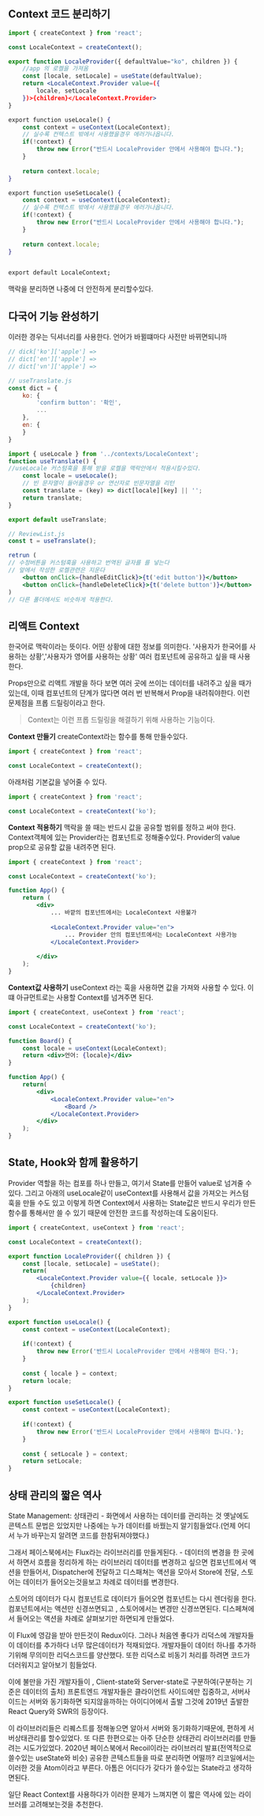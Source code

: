 ## Context 코드 분리하기
```jsx
import { createContext } from 'react';

const LocaleContext = createContext();

export function LocaleProvider({ defaultValue="ko", children }) {
	//app 의 로켈을 가져옴
	const [locale, setLocale] = useState(defaultValue);
	return <LocaleContext.Provider value=({
		locale, setLocale	
	})>{children}</LocaleContext.Provider>
}

export function useLocale() {
	const context = useContext(LocaleContext);
	// 실수록 컨텍스트 밖에서 사용했을경우 에러가나옵니다.
	if(!context) {
		throw new Error("반드시 LocaleProvider 안에서 사용해야 합니다.");	
	}
	
	return context.locale;
}

export function useSetLocale() {
	const context = useContext(LocaleContext);
	// 실수록 컨텍스트 밖에서 사용했을경우 에러가나옵니다.
	if(!context) {
		throw new Error("반드시 LocaleProvider 안에서 사용해야 합니다.");	
	}
	
	return context.locale;
}


export default LocaleContext;
```
맥락을 분리하면 나중에 더 안전하게 분리할수있다.

## 다국어 기능 완성하기
이러한 경우는 딕셔너리를 사용한다. 언어가 바뀔떄마다 사전만  바뀌면되니까
```jsx
// dick['ko']['apple'] =>
// dict['en']['apple'] =>
// dict['vn']['apple'] =>
```
```jsx
// useTranslate.js
const dict = {
	ko: {
		'confirm button': '확인',
		...
	},
	en: {
	}
}

import { useLocale } from '../contexts/LocaleContext';
function useTranslate() {
//useLocale 커스텀훅을 통해 받을 로켈을 맥락안에서 적용시킬수있다.
	const locale = useLocale();
	// 빈 문자열이 들어올경우 or 연산자로 빈문자열을 리턴
	const translate = (key) => dict[locale][key] || '';
	return translate;
}

export default useTranslate;

// ReviewList.js
const t = useTranslate();

retrun (
// 수정버튼을 커스텀훅을 사용하고 번역된 글자를 를 넣는다
// 앞에서 작성한 로켈관련은 지운다
	<button onClick={handleEditClick}>{t('edit button')}</button>
	<button onClick={handleDeleteClick}>{t('delete button')}</button>
)
// 다른 폴더에서도 비슷하게 적용한다.
```

## 리액트 Context
한국어로 맥락이라는 뜻이다. 어떤 상황에 대한 정보를 의미한다.
'사용자가 한국어를 사용하는 상황','사용자가 영어를 사용하는 상황' 여러 컴포넌트에 공유하고 싶을 때 사용한다.

Props만으로  리액트 개발을 하다 보면 여러 곳에 쓰이는 데이터를 내려주고 싶을 때가 있는데,
이때 컴포넌트의 단계가 많다면 여러 번 반복해서 Prop을 내려줘야한다.
이런 문제점을 프롭 드릴링이라고 한다.
> Context는 이런 프롭 드릴링을 해결하기 위해 사용하는 기능이다.

**Context 만들기**
createContext라는 함수를 통해 만들수있다.
```jsx
import { createContext } from 'react';

const LocaleContext = createContext();
```
아래처럼  기본값을 넣어줄 수 있다.
```jsx
import { createContext } from 'react';

const LocaleContext = createContext('ko');
```

**Context 적용하기**
맥락을 쓸 때는 반드시 값을 공유할 범위를 정하고 써야 한다.
Context객체에 있는 Provider라는 컴포넌트로 정해줄수있다.
Provider의 value prop으로 공유할 값을 내려주면 된다.
```jsx
import { createContext } from 'react';

const LocaleContext = createContext('ko');

function App() {
	return (
		<div>
			... 바깥의 컴포넌트에서는 LocaleContext 사용불가	
		
			<LocaleContext.Provider value="en">
				... Provider 안의 컴포넌트에서는 LocaleContext 사용가능
			</LocaleContext.Provider>
		
		</div>	
	);
}
```

**Context값 사용하기**
useContext 라는 훅을 사용하면 값을 가져와  사용할 수 있다.
이떄 아규먼트로는  사용할 Context를 넘겨주면 된다.
```jsx
import { createContext, useContext } from 'react';

const LocaleContext = createContext('ko');

function Board() {
	const locale = useContext(LocaleContext);
	return <div>언어: {locale}</div>
}

function App() {
	return(
		<div>
			<LocaleContext.Provider value="en">
				<Board />	
			</LocaleContext.Provider>		
		</div>	
	);
}
```

## State, Hook와 함께 활용하기
Provider  역할을 하는 컴포를 하나 만들고, 여기서 State를 만들어 value로 넘겨줄 수 있다.
그리고 아래의 useLocale같이 useContext를 사용해서 값을 가져오는 커스텀 훅을 만들 수도 있고
이렇게 하면 Context에서 사용하는 State값은 반드시 우리가 만든 함수를 통해서만 쓸 수 있기 때문에 안전한 코드를 작성하는데 도움이된다.
```jsx
import { createContext, useContext } from 'react';

const LocaleContext = createContext();

export function LocaleProvider({ children }) {
	const [locale, setLocale] = useState();
	return(
		<LocaleContext.Provider value={{ locale, setLocale }}>
			{children}	
		</LocaleContext.Provider>
	);
}

export function useLocale() {
	const context = useContext(LocaleContext);
	
	if(!context) {
		throw new Error('반드시 LocaleProvider 안에서 사용해야 한다.');	
	}
	
	const { locale } = context;
	return locale;
}

export function useSetLocale() {
	const context = useContext(LocaleContext);
	
	if(!context) {
		throw new Error('반드시 LocaleProvider 안에서 사용해야 합니다.');	
	}
	
	const { setLocale } = context;
	return setLocale;
}
```

## 상태 관리의 짧은  역사
State Management: 상태관리 - 화면에서 사용하는 데이터를 관리하는 것
옛날에도 콘텍스트 문법은 있었지만 나중에는 누가 데이터를 바꿨는지 알기힘들었다.(언제 어디서 누가 바꾸는지 알려면 코드를 한참뒤져야했다.)

그래서 페이스북에서는 Flux라는 라이브러리를 만들게된다. - 데이터의 변경을 한 곳에서 하면서 흐름을 정리하게 하는 라이브러리
데이터를 변경하고 싶으면 컴포넌트에서 액션을 만들어서, Dispatcher에 전달하고 디스패쳐는 액션을 모아서  Store에  전달, 스토어는 데이터가 들어오는것을보고 차례로 데이터를 변경한다.

스토어의 데이터가  다시 컴포넌트로 데이터가 들어오면 컴포넌트는 다시 렌더링을 한다.
컴포넌트에서는 액션만 신경쓰면되고 , 스토어에서는 변경만 신경쓰면된다. 디스페쳐에서 들어오는 액션을 차례로 살펴보기만 하면되게 만들었다.

이  Flux에 영감을 받아 만든것이 Redux이다. 그러나 처음엔 좋다가 리덕스에 개발자들이 데이터를 추가하다  너무 많은데이터가 적재되었다. 개발자들이 데이터 하나를 추가하기위해 무의미한 리덕스코드를 양산했다. 또한 리덕스로 비동기 처리를 하려면 코드가 더러워지고 알아보기 힘들었다.

이에 불만을 가진 개발자들이 ,  Client-state와 Server-state로 구분하여(구분하는 기준은 데이터의 출처) 프론트엔드 개발자들은 클라이언트 사이드에만 집중하고, 서버사이드는 서버와 동기화하면 되지않을까하는 아이디어에서 출발 그것에 2019년 출발한 React Query와 SWR의 등장이다.

이 라이브러리들은 리퀘스트를 정해놓으면 알아서 서버와 동기화하기때문에, 편하게 서버상태관리를 할수있었다. 또 다른 한편으로는  아주 단순한 상태관리 라이브러리를 만들려는 시도가있었다. 2020년 페이스북에서 Recoil이라는 라이브러리 발표(전역적으로 쓸수있는 useState와 비슷) 공유한 콘텍스트들을 따로 분리하면 어떨까? 리코일에서는 이러한 것을 Atom이라고 부른다. 아톰은 어디다가 갖다가 쓸수있는 State라고 생각하면된다.

일단  React Context를 사용하다가 이러한 문제가 느껴지면 이 짧은 역사에 있는 라이브러를 고려해보는것을 추천한다.